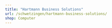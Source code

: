 ```yaml
---
title: "Hartmann Business Solutions"
url: /schwetzingen/hartmann-business-solutions/
shop: Computer
---
```

